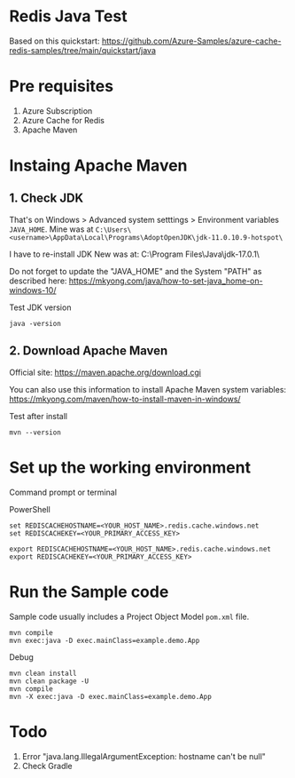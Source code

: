 # Redis Java Test

Based on this quickstart: https://github.com/Azure-Samples/azure-cache-redis-samples/tree/main/quickstart/java

# Pre requisites

1. Azure Subscription
2. Azure Cache for Redis
3. Apache Maven

# Instaing Apache Maven

## 1. Check JDK

That's on Windows > Advanced system setttings > Environment variables ``JAVA_HOME``. Mine was at ``C:\Users\<username>\AppData\Local\Programs\AdoptOpenJDK\jdk-11.0.10.9-hotspot\``

I have to re-install JDK
New was at: C:\Program Files\Java\jdk-17.0.1\

Do not forget to update the "JAVA_HOME" and the System "PATH" as described here: https://mkyong.com/java/how-to-set-java_home-on-windows-10/

Test JDK version

```
java -version
```

## 2. Download Apache Maven

Official site: https://maven.apache.org/download.cgi

You can also use this information to install Apache Maven system variables: https://mkyong.com/maven/how-to-install-maven-in-windows/

Test after install

```
mvn --version
```

# Set up the working environment

Command prompt or terminal

PowerShell
```
set REDISCACHEHOSTNAME=<YOUR_HOST_NAME>.redis.cache.windows.net
set REDISCACHEKEY=<YOUR_PRIMARY_ACCESS_KEY>
```

```
export REDISCACHEHOSTNAME=<YOUR_HOST_NAME>.redis.cache.windows.net
export REDISCACHEKEY=<YOUR_PRIMARY_ACCESS_KEY>
```

# Run the Sample code

Sample code usually includes a Project Object Model ``pom.xml`` file.

```
mvn compile
mvn exec:java -D exec.mainClass=example.demo.App
```

Debug
```
mvn clean install
mvn clean package -U
mvn compile
mvn -X exec:java -D exec.mainClass=example.demo.App
```

# Todo

1. Error "java.lang.IllegalArgumentException: hostname can't be null"
2. Check Gradle
